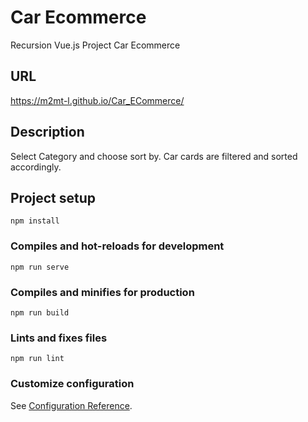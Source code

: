 # Car Ecommerce
Recursion Vue.js Project Car Ecommerce

## URL
https://m2mt-l.github.io/Car_ECommerce/

## Description
Select Category and choose sort by. Car cards are filtered and sorted accordingly.

## Project setup
```
npm install
```

### Compiles and hot-reloads for development
```
npm run serve
```

### Compiles and minifies for production
```
npm run build
```

### Lints and fixes files
```
npm run lint
```

### Customize configuration
See [Configuration Reference](https://cli.vuejs.org/config/).
